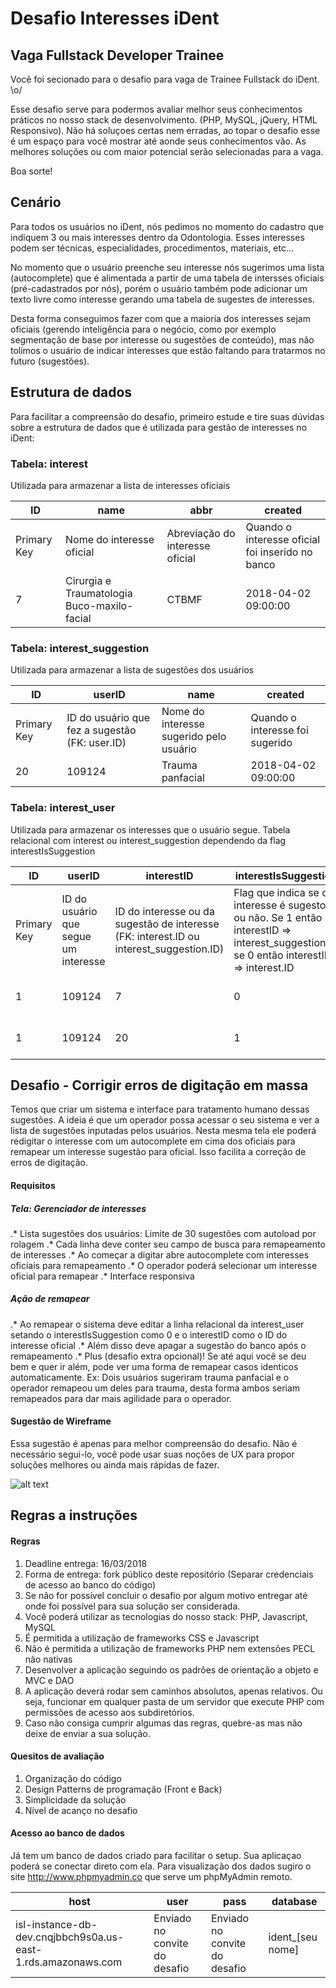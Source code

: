# Desafio Interesses iDent

## Vaga Fullstack Developer Trainee

Você foi secionado para o desafio para vaga de Trainee Fullstack do iDent. \o/

Esse desafio serve para podermos avaliar melhor seus conhecimentos práticos no nosso stack de desenvolvimento. (PHP, MySQL, jQuery, HTML Responsivo). Não há soluçoes certas nem erradas, ao topar o desafio esse é um espaço para você mostrar até aonde seus conhecimentos vão. As melhores soluções ou com maior potencial serão selecionadas para a vaga.

Boa sorte!

## Cenário

Para todos os usuários no iDent, nós pedimos no momento do cadastro que indiquem 3 ou mais interesses dentro da Odontologia. Esses interesses podem ser técnicas, especialidades, procedimentos, materiais, etc... 

No momento que o usuário preenche seu interesse nós sugerimos uma lista (autocomplete) que é alimentada a partir de uma tabela de intersses oficiais (pré-cadastrados por nós), porém o usuário também pode adicionar um texto livre como interesse gerando uma tabela de sugestes de interesses.

Desta forma conseguimos fazer com que a maioria dos interesses sejam oficiais (gerendo inteligência para o negócio, como por exemplo segmentação de base por interesse ou sugestões de conteúdo), mas não tolimos o usuário de indicar interesses que estão faltando para tratarmos no futuro (sugestões).

## Estrutura de dados

Para facilitar a compreensão do desafio, primeiro estude e tire suas dúvidas sobre a estrutura de dados que é utilizada para gestão de interesses no iDent:

### Tabela: interest

Utilizada para armazenar a lista de interesses oficiais

| ID          | name                      | abbr  | created |
| --- | --- | --- | --- |
| Primary Key | Nome do interesse oficial | Abreviação do interesse oficial | Quando o interesse oficial foi inserido no banco
| 7 | Cirurgia e Traumatologia Buco-maxilo-facial | CTBMF | 2018-04-02 09:00:00

### Tabela: interest_suggestion

Utilizada para armazenar a lista de sugestões dos usuários

| ID          | userID                      | name | created |
| --- | --- | --- | --- |
| Primary Key | ID do usuário que fez a sugestão (FK: user.ID) | Nome do interesse sugerido pelo usuário | Quando o interesse  foi sugerido
| 20 | 109124 | Trauma panfacial | 2018-04-02 09:00:00

### Tabela: interest_user

Utilizada para armazenar os interesses que o usuário segue. Tabela relacional com interest ou interest_suggestion dependendo da flag interestIsSuggestion

| ID          | userID                      | interestID | interestIsSuggestion | created |
| --- | --- | --- | --- | --- |
| Primary Key | ID do usuário que segue um interesse | ID do interesse ou da sugestão de interesse (FK: interest.ID ou interest_suggestion.ID) | Flag que indica se o interesse é sugesto ou não. Se 1 então interestID => interest_suggestion.ID se 0 então interestID => interest.ID | Quando o interesse foi seguido | 
| 1 | 109124 | 7 | 0 | 2018-04-02 09:00:00 | 
| 1 | 109124 | 20 | 1 | 2018-04-02 09:00:00 | 

## Desafio - Corrigir erros de digitação em massa

Temos que criar um sistema e interface para tratamento humano dessas sugestões. A ideia é que um operador possa acessar o seu sistema e ver a lista de sugestões inputadas pelos usuários. Nesta mesma tela ele poderá redigitar o interesse com um autocomplete em cima dos oficiais para remapear um interesse sugestão para oficial. Isso facilita a correção de erros de digitação.

#### Requisitos

##### Tela: Gerenciador de interesses
.* Lista sugestões dos usuários: Limite de 30 sugestões com autoload por rolagem
.* Cada linha deve conter seu campo de busca para remapeamento de interesses
.* Ao começar a digitar abre autocomplete com interesses oficiais para remapeamento
.* O operador poderá selecionar um interesse oficial para remapear
.* Interface responsiva

##### Ação de remapear
.* Ao remapear o sistema deve editar a linha relacional da interest_user setando o interestIsSuggestion como 0 e o interestID como o ID do interesse oficial
.* Além disso deve apagar a sugestão do banco após o remapeamento
.* Plus (desafio extra opcional)! Se até aqui você se deu bem e quer ir além, pode ver uma forma de remapear casos identicos automaticamente. Ex: Dois usuários sugeriram trauma panfacial e o operador remapeou um deles para trauma, desta forma ambos seriam remapeados para dar mais agilidade para o operador.

#### Sugestão de Wireframe

Essa sugestão é apenas para melhor compreensão do desafio. Não é necessário segui-lo, você pode usar suas noções de UX para propor soluções melhores ou ainda mais rápidas de fazer.

![alt text](https://lh3.googleusercontent.com/-jamI44AQ5Rk/WqLpx_Lv-qI/AAAAAAAADJI/CePylxE7qbYHbsLTd_Auu9SPpcJD65ppACK8BGAs/s512/2018-03-09.png "Sugestão Wireframe")

## Regras a instruções

#### Regras

1. Deadline entrega: 16/03/2018
2. Forma de entrega: fork público deste repositório (Separar credenciais de acesso ao banco do código)
3. Se não for possível concluir o desafio por algum motivo entregar até onde foi possível para sua solução ser considerada.
4. Você poderá utilizar as tecnologias do nosso stack: PHP, Javascript, MySQL
5. É permitida a utilização de frameworks CSS e Javascript
6. Não é permitida a utilização de frameworks PHP nem extensões PECL não nativas
7. Desenvolver a aplicação seguindo os padrões de orientação a objeto e MVC e DAO
8. A aplicação deverá rodar sem caminhos absolutos, apenas relativos. Ou seja, funcionar em qualquer pasta de um servidor que execute PHP com permissões de acesso aos subdiretórios.
9. Caso não consiga cumprir algumas das regras, quebre-as mas não deixe de enviar a sua solução.

#### Quesitos de avaliação

1. Organização do código
2. Design Patterns de programação (Front e Back)
3. Simplicidade da solução
4. Nível de acanço no desafio 

#### Acesso ao banco de dados

Já tem um banco de dados criado para facilitar o setup. Sua aplicaçao poderá se conectar direto com ela. Para visualização dos dados sugiro o site http://www.phpmyadmin.co que serve um phpMyAdmin remoto.

| host | user | pass | database |
| --- | --- | --- | --- |
| isl-instance-db-dev.cnqjbbch9s0a.us-east-1.rds.amazonaws.com | Enviado no convite do desafio | Enviado no convite do desafio | ident_[seu nome] |




